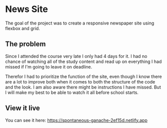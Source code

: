# News Site

The goal of the project was to create a responsive newspaper site using flexbox and grid.

## The problem

Since I attended the course very late I only had 4 days for it. I had no chance of watching all of the study content and read up on everything I had missed if I'm going to leave it on deadline. 

Therefor I had to prioritize the function of the site, even though I know there are a lot to improve both when it comes to both the structure of the code and the look. I am also aware there might be instructions I have missed. But I will make my best to be able to watch it all before school starts.

## View it live
You can see it here: https://spontaneous-ganache-2ef15d.netlify.app
